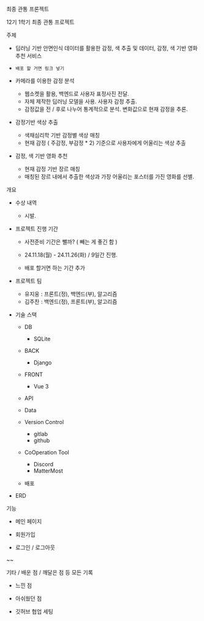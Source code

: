 최종 관통 프론젝트

12기 1학기 최종 관통 프로젝트

주제
- 딥러닝 기반 안면인식 데이터를 활용한 감정, 색 추출 및 데이터, 감정, 색 기반 영화 추천 서비스

- `배포 할 거면 링크 넣기`
- 카메라를 이용한 감정 분석
    - 웹소켓을 활용, 백엔드로 사용자 표정사진 전달.
    - 자체 제작한 딥러닝 모델을 사용. 사용자 감정 추출.
    - 감정값을 전 / 후로 나누어 통계적으로 분석. 변화값으로 현재 감정을 추론.

- 감정기반 색상 추출
    - 색채심리학 기반 감정별 색상 매칭
    - 현재 감정 ( 주감정, 부감정 * 2) 기준으로 사용자에게 어울리는 색상 추출

- 감정, 색 기반 영화 추천
    - 현재 감정 기반 장르 매칭
    - 매칭된 장르 내에서 추출한 색상과 가장 어울리는 포스터를 가진 영화를 선별.

개요
- 수상 내역
    - 시발.

- 프로젝트 진행 기간
    - 사전준비 기간은 뺄까? ( 빼는 게 좋긴 함 )
    - 24.11.18(월) - 24.11.26(화) / 9일간 진행.

    - 배포 할거면 하는 기간 추가

- 프로젝트 팀
    - 유지웅 : 프론트(정), 백엔드(부), 알고리즘
    - 김주찬 : 백엔드(정), 프론트(부), 알고리즘

- 기술 스택
    - DB
        - SQLite

    - BACK
        - Django

    - FRONT
        - Vue 3

    - API

    - Data

    - Version Control
        - gitlab
        - github

    - CoOperation Tool
        - Discord
        - MatterMost

    - 배포

- ERD

기능
- 메인 페이지

- 회원가입

- 로그인 / 로그아웃

~~

기타 / 배운 점 / 깨달은 점 등 모든 기록
- 느낀 점

- 아쉬웠던 점

- 깃허브 협업 세팅

~~~